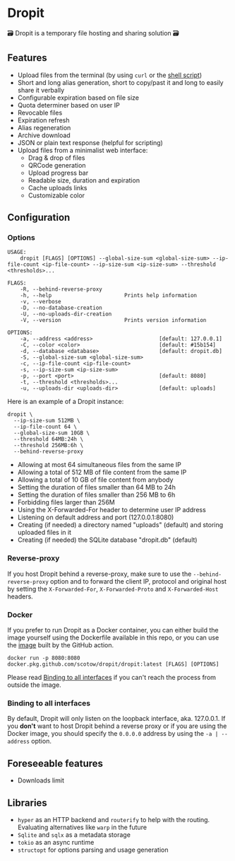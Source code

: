 # Dropit

🗃 Dropit is a temporary file hosting and sharing solution 🗃

## Features

- Upload files from the terminal (by using `curl` or the [shell script](https://github.com/scotow/dropit/blob/master/upload.sh))
- Short and long alias generation, short to copy/past it and long to easily share it verbally
- Configurable expiration based on file size
- Quota determiner based on user IP
- Revocable files
- Expiration refresh
- Alias regeneration
- Archive download
- JSON or plain text response (helpful for scripting)
- Upload files from a minimalist web interface:
    - Drag & drop of files
    - QRCode generation
    - Upload progress bar
    - Readable size, duration and expiration
    - Cache uploads links
    - Customizable color
  
## Configuration

### Options

```
USAGE:
    dropit [FLAGS] [OPTIONS] --global-size-sum <global-size-sum> --ip-file-count <ip-file-count> --ip-size-sum <ip-size-sum> --threshold <thresholds>...

FLAGS:
    -R, --behind-reverse-proxy       
    -h, --help                       Prints help information
    -v, --verbose                    
    -D, --no-database-creation       
    -U, --no-uploads-dir-creation    
    -V, --version                    Prints version information

OPTIONS:
    -a, --address <address>                     [default: 127.0.0.1]
    -C, --color <color>                         [default: #15b154]
    -d, --database <database>                   [default: dropit.db]
    -S, --global-size-sum <global-size-sum>    
    -c, --ip-file-count <ip-file-count>        
    -s, --ip-size-sum <ip-size-sum>            
    -p, --port <port>                           [default: 8080]
    -t, --threshold <thresholds>...            
    -u, --uploads-dir <uploads-dir>             [default: uploads]
```

Here is an example of a Dropit instance:

```
dropit \
  --ip-size-sum 512MB \
  --ip-file-count 64 \
  --global-size-sum 10GB \
  --threshold 64MB:24h \
  --threshold 256MB:6h \
  --behind-reverse-proxy
```

- Allowing at most 64 simultaneous files from the same IP
- Allowing a total of 512 MB of file content from the same IP
- Allowing a total of 10 GB of file content from anybody
- Setting the duration of files smaller than 64 MB to 24h
- Setting the duration of files smaller than 256 MB to 6h
- Forbidding files larger than 256M
- Using the X-Forwarded-For header to determine user IP address
- Listening on default address and port (127.0.0.1:8080)
- Creating (if needed) a directory named "uploads" (default) and storing uploaded files in it
- Creating (if needed) the SQLite database "dropit.db" (default)

### Reverse-proxy

If you host Dropit behind a reverse-proxy, make sure to use the `--behind-reverse-proxy` option and to forward the client IP, protocol and original host by setting the `X-Forwarded-For`, `X-Forwarded-Proto` and `X-Forwarded-Host` headers.    

### Docker

If you prefer to run Dropit as a Docker container, you can either build the image yourself using the Dockerfile available in this repo, or you can use the [image](https://github.com/scotow/dropit/packages/737180) built by the GitHub action.

```
docker run -p 8080:8080 docker.pkg.github.com/scotow/dropit/dropit:latest [FLAGS] [OPTIONS]
```

Please read [Binding to all interfaces](#binding-to-all-interfaces) if you can't reach the process from outside the image.

### Binding to all interfaces

By default, Dropit will only listen on the loopback interface, aka. 127.0.0.1. If you **don't** want to host Dropit behind a reverse proxy or if you are using the Docker image, you should specify the `0.0.0.0` address by using the `-a | --address` option.

## Foreseeable features

- Downloads limit

## Libraries

- `hyper` as an HTTP backend and `routerify` to help with the routing. Evaluating alternatives like `warp` in the future
- `Sqlite` and `sqlx` as a metadata storage
- `tokio` as an async runtime
- `structopt` for options parsing and usage generation
